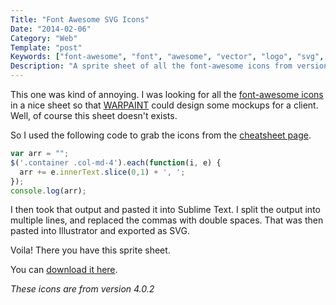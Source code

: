 ```yaml
---
Title: "Font Awesome SVG Icons"
Date: "2014-02-06"
Category: "Web"
Template: "post"
Keywords: ["font-awesome", "font", "awesome", "vector", "logo", "svg", "eps", "icons", "sprite", "sheet"]
Description: "A sprite sheet of all the font-awesome icons from version 4.0.2"
---
```


This one was kind of annoying. I was looking for all the [font-awesome icons](http://fontawesome.io/) in a nice sheet so that [WARPAINT](warpaintmedia.ca) could design some mockups for a client. Well, of course this sheet doesn't exists.

So I used the following code to grab the icons from the [cheatsheet page](http://fontawesome.io/cheatsheet/).

```javascript
var arr = "";
$('.container .col-md-4').each(function(i, e) {
  arr += e.innerText.slice(0,1) + ', ';
});
console.log(arr);
```

I then took that output and pasted it into Sublime Text. I split the output into multiple lines, and replaced the commas with double spaces. That was then pasted into Illustrator and exported as SVG.

Voila! There you have this sprite sheet.

You can [download it here](http://ohdoylerules.com/content/images/font-awesome-sheet.svg).

*These icons are from version 4.0.2*


